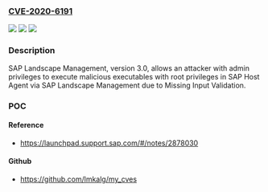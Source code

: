 ### [CVE-2020-6191](https://cve.mitre.org/cgi-bin/cvename.cgi?name=CVE-2020-6191)
![](https://img.shields.io/static/v1?label=Product&message=SAP%20Landscape%20Management&color=blue)
![](https://img.shields.io/static/v1?label=Version&message=%3D3.0%20&color=brighgreen)
![](https://img.shields.io/static/v1?label=Vulnerability&message=Missing%20input%20validation&color=brighgreen)

### Description

SAP Landscape Management, version 3.0, allows an attacker with admin privileges to execute malicious executables with root privileges in SAP Host Agent via SAP Landscape Management due to Missing Input Validation.

### POC

#### Reference
- https://launchpad.support.sap.com/#/notes/2878030

#### Github
- https://github.com/lmkalg/my_cves

